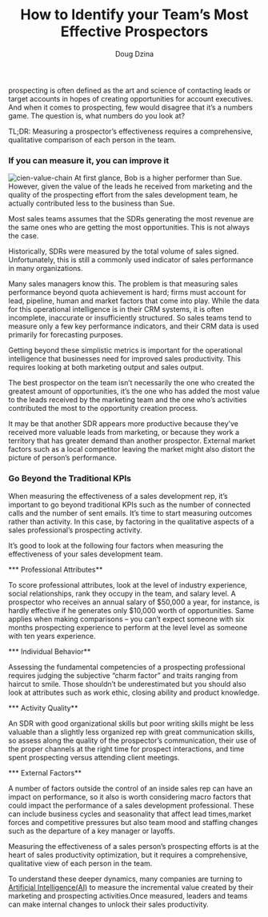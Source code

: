 ﻿---
layout: blog
title: How to Identify your Team’s Most Effective Prospectors
description: It doesn’t matter what you call the role the sales development rep (SDR), the business development rep (BDR) or the inside sales rep (ISR). In the world of B2B sales
coverImage: img/prospectors-team.jpg
publishDate: Jul 5, 2018

author: Doug Dzina
authorProfile: Runs sales and business development at Cien, a new sales productivity app that gives leaders the power of artificial intelligence to increase the effectiveness of their sales teams. Available on the Salesforce AppExchange, Cien takes into account human and behavioral elements to detect problems, predict outcomes and recommend the shortest path to success
authorImage: img/doug-dzina.png
---

prospecting is often defined as the art and science of contacting leads or target accounts in hopes of creating opportunities for account executives. And when it comes to prospecting, few would disagree that it’s a numbers game. The question is, what numbers do you look at?

TL;DR: Measuring a prospector’s effectiveness requires a comprehensive, qualitative comparison of each person in the team.

### If you can measure it, you can improve it

![cien-value-chain](/img/cien-value-chain.png) At first glance, Bob is a higher performer than Sue. However, given the value of the leads he received from marketing and the quality of the prospecting effort from the sales development team, he actually contributed less to the business than Sue.

Most sales teams assumes that the SDRs generating the most revenue are the same ones who are getting the most opportunities. This is not always the case.

Historically, SDRs were measured by the total volume of sales signed. Unfortunately, this is still a commonly used indicator of sales performance in many organizations.

Many sales managers know this. The problem is that measuring sales performance beyond quota achievement is hard; firms must account for lead, pipeline, human and market factors that come into play. While the data for this operational intelligence is in their CRM systems, it is often incomplete, inaccurate or insufficiently structured. So sales teams tend to measure only a few key performance indicators, and their CRM data is used primarily for forecasting purposes.

Getting beyond these simplistic metrics is important for the operational intelligence that businesses need for improved sales productivity. This requires looking at both marketing output and sales output.

The best prospector on the team isn’t necessarily the one who created the greatest amount of opportunities, it’s the one who has added the most value to the leads received by the marketing team and the one who’s activities contributed the most to the opportunity creation process.

It may be that another SDR appears more productive because they’ve received more valuable leads from marketing, or because they work a territory that has greater demand than another prospector. External market factors such as a local competitor leaving the market might also distort the picture of person’s performance.

### Go Beyond the Traditional KPIs

When measuring the effectiveness of a sales development rep, it’s important to go beyond traditional KPIs such as the number of connected calls and the number of sent emails. It’s time to start measuring outcomes rather than activity. In this case, by factoring in the qualitative aspects of a sales professional’s prospecting activity.

It’s good to look at the following four factors when measuring the effectiveness of your sales development team.

***   Professional Attributes**

To score professional attributes, look at the level of industry experience, social relationships, rank they occupy in the team, and salary level. A prospector who receives an annual salary of $50,000 a year, for instance, is hardly effective if he generates only $10,000 worth of opportunities. Same applies when making comparisons – you can’t expect someone with six months prospecting experience to perform at the level level as someone with ten years experience.

***   Individual Behavior**

Assessing the fundamental competencies of a prospecting professional requires judging the subjective “charm factor” and traits ranging from haircut to smile. Those shouldn’t be underestimated but you should also look at attributes such as work ethic, closing ability and product knowledge.

***   Activity Quality**

An SDR with good organizational skills but poor writing skills might be less valuable than a slightly less organized rep with great communication skills, so assess along the quality of the prospector’s communication, their use of the proper channels at the right time for prospect interactions, and time spent prospecting versus attending client meetings.

***   External Factors**

A number of factors outside the control of an inside sales rep can have an impact on performance, so it also is worth considering macro factors that could impact the performance of a sales development professional. These can include business cycles and seasonality that affect lead times,market forces and competitive pressures but also team mood and staffing changes such as the departure of a key manager or layoffs.

Measuring the effectiveness of a sales person’s prospecting efforts is at the heart of sales productivity optimization, but it requires a comprehensive, qualitative view of each person in the team.

To understand these deeper dynamics, many companies are turning to [Artificial Intelligence(AI)](https://www.cien.ai/study-future-of-sales-and-ai/) to measure the incremental value created by their marketing and prospecting activities.Once measured, leaders and teams can make internal changes to unlock their sales productivity.